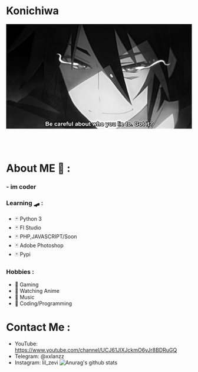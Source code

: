 # Konichiwa
<div align="center">
<img hight="300" width="700" alt="GIF" align="center" src="https://github.com/LilZevi/LilZevi/blob/main/93195.gif">
</div>

</br>
</br>
</br>


# About ME 💬 :
### - im coder 
### Learning 🛹 :
- 🃏 Python 3 
- 🃏 Fl Studio
- 🃏 PHP,JAVASCRIPT/Soon
- 🃏 Adobe Photoshop
- 🃏 Pypi
### Hobbies : 
- 🎲 Gaming
- 🎲 Watching Anime
- 🎲 Music
- 🎲 Coding/Programming
# Contact Me :
- YouTube: https://www.youtube.com/channel/UCJ61JlXJckmO6yJr8BDRuGQ
- Telegram: @xxlanzz
- Instagram: lil_zevi
![Anurag's github stats](https://github-readme-stats.vercel.app/api?username=LilZevi&show_icons=true&theme=dark)
